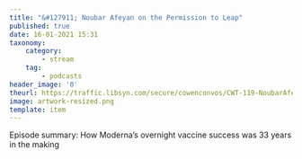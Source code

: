 ```yaml
---
title: "&#127911; Noubar Afeyan on the Permission to Leap"
published: true
date: 16-01-2021 15:31
taxonomy:
    category:
        - stream
    tag:
        - podcasts
header_image: '0'
theurl: https://traffic.libsyn.com/secure/cowenconvos/CWT-119-NoubarAfeyan-podcast-v1.mp3?dest-id=850607
image: artwork-resized.png
template: item
--- 
```

Episode summary: How Moderna’s overnight vaccine success was 33 years in the making

